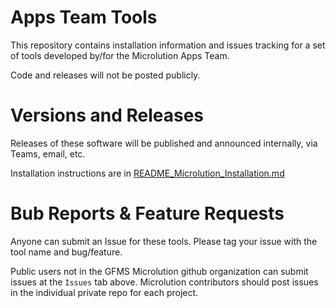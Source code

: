 # Apps Team Tools

This repository contains installation information and issues tracking for a set of tools developed by/for the Microlution Apps Team.

Code and releases will not be posted publicly. 

# Versions and Releases

Releases of these software will be published and announced internally, via Teams, email, etc.

Installation instructions are in [README_Microlution_Installation.md](https://github.com/gf-microlution/AppsTeam_Tools_Public/blob/main/README_Microlution_Installation.md)

# Bub Reports & Feature Requests

Anyone can submit an Issue for these tools. Please tag your issue with the tool name and bug/feature.

Public users not in the GFMS Microlution github organization can submit issues at the `Issues` tab above. Microlution contributors should post issues in the individual private repo for each project.

